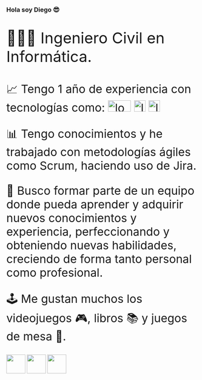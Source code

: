 ### Hola soy Diego 😎

<p style="font-size:40px">👨🏽‍🎓 Ingeniero Civil en Informática. </p>
<p style="font-size:30px">📈 Tengo 1 año de experiencia con tecnologías como:  <img style="width: 60px; height:30px" src="https://niixer.com/wp-content/uploads/2020/11/spring-boot.png" alt="logo springboot"> <img style="width: 30px; height:30px" src="https://cdn-icons-png.flaticon.com/512/226/226777.png" alt="logo java"> <img style="width: 30px; height:30px" src="https://upload.wikimedia.org/wikipedia/commons/thumb/c/cf/Angular_full_color_logo.svg/2048px-Angular_full_color_logo.svg.png" alt="logo angular"></p>
<p style="font-size:30px">📊 Tengo conocimientos y he trabajado con metodologías ágiles como Scrum, haciendo uso de Jira. </p>
<p style="font-size:30px">🔎 Busco formar parte de un equipo donde pueda aprender y adquirir nuevos conocimientos y experiencia, perfeccionando y obteniendo nuevas habilidades, creciendo de forma tanto personal como profesional. </p>
<p style="font-size:30px">🕹 Me gustan muchos los videojuegos 🎮, libros 📚 y juegos de mesa 🎲. </p>

<a href="https://www.linkedin.com/in/dorregopantoja/"><img style="width: 50px; height:50px" src="https://cdn-icons-png.flaticon.com/256/174/174857.png" alt=""></a>
<a href="https://www.instagram.com/athernaal/"><img style="width: 50px; height:50px" src="https://upload.wikimedia.org/wikipedia/commons/thumb/5/58/Instagram-Icon.png/1024px-Instagram-Icon.png" alt=""></a>
<a href="https://www.facebook.com/athernaal/"><img style="width: 50px; height:50px" src="https://cdn.pixabay.com/photo/2021/06/15/12/51/facebook-6338509_1280.png" alt=""></a>

<!--
**dorregop/dorregop** is a ✨ _special_ ✨ repository because its `README.md` (this file) appears on your GitHub profile.

Here are some ideas to get you started:

- 🔭 I’m currently working on ...
- 🌱 I’m currently learning ...
- 👯 I’m looking to collaborate on ...
- 🤔 I’m looking for help with ...
- 💬 Ask me about ...
- 📫 How to reach me: ...
- 😄 Pronouns: ...
- ⚡ Fun fact: ...
-->

